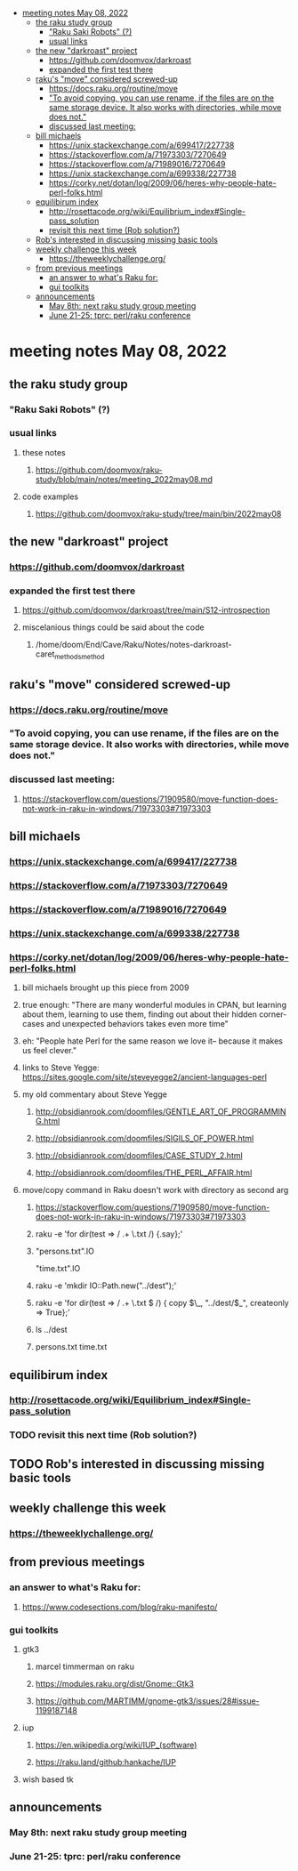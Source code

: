 - [meeting notes May 08, 2022](#orgfa5f665)
  - [the raku study group](#orga0506f7)
    - ["Raku Saki Robots" (?)](#orga8f590c)
    - [usual links](#org83ca7d9)
  - [the new "darkroast" project](#org8675b3b)
    - [<https://github.com/doomvox/darkroast>](#org42f0be8)
    - [expanded the first test there](#orgdeb78dd)
  - [raku's "move" considered screwed-up](#org34cc322)
    - [<https://docs.raku.org/routine/move>](#org599ea74)
    - ["To avoid copying, you can use rename, if the files are on the same storage device. It also works with directories, while move does not."](#org61985a9)
    - [discussed last meeting:](#org0d25438)
  - [bill michaels](#org0e680ba)
    - [<https://unix.stackexchange.com/a/699417/227738>](#org5c5f4a4)
    - [<https://stackoverflow.com/a/71973303/7270649>](#org13cfd10)
    - [<https://stackoverflow.com/a/71989016/7270649>](#org5b348b1)
    - [<https://unix.stackexchange.com/a/699338/227738>](#orge811627)
    - [<https://corky.net/dotan/log/2009/06/heres-why-people-hate-perl-folks.html>](#org31aac1e)
  - [equilibirum index](#org67917f4)
    - [<http://rosettacode.org/wiki/Equilibrium_index#Single-pass_solution>](#orgc4c61e6)
    - [revisit this next time (Rob solution?)](#orgc56fb80)
  - [Rob's interested in discussing missing basic tools](#orge618090)
  - [weekly challenge this week](#orgfc548e7)
    - [<https://theweeklychallenge.org/>](#orgd13ef48)
  - [from previous meetings](#org178978f)
    - [an answer to what's Raku for:](#org57bd6cd)
    - [gui toolkits](#orga61ee1a)
  - [announcements](#org93c92ae)
    - [May 8th: next raku study group meeting](#org662c879)
    - [June 21-25: tprc: perl/raku conference](#orgef59281)


<a id="orgfa5f665"></a>

# meeting notes May 08, 2022


<a id="orga0506f7"></a>

## the raku study group


<a id="orga8f590c"></a>

### "Raku Saki Robots" (?)


<a id="org83ca7d9"></a>

### usual links

1.  these notes

    1.  <https://github.com/doomvox/raku-study/blob/main/notes/meeting_2022may08.md>

2.  code examples

    1.  <https://github.com/doomvox/raku-study/tree/main/bin/2022may08>


<a id="org8675b3b"></a>

## the new "darkroast" project


<a id="org42f0be8"></a>

### <https://github.com/doomvox/darkroast>


<a id="orgdeb78dd"></a>

### expanded the first test there

1.  <https://github.com/doomvox/darkroast/tree/main/S12-introspection>

2.  miscelanious things could be said about the code

    1.  /home/doom/End/Cave/Raku/Notes/notes-darkroast-caret<sub>methods</sub><sub>method</sub>


<a id="org34cc322"></a>

## raku's "move" considered screwed-up


<a id="org599ea74"></a>

### <https://docs.raku.org/routine/move>


<a id="org61985a9"></a>

### "To avoid copying, you can use rename, if the files are on the same storage device. It also works with directories, while move does not."


<a id="org0d25438"></a>

### discussed last meeting:

1.  <https://stackoverflow.com/questions/71909580/move-function-does-not-work-in-raku-in-windows/71973303#71973303>


<a id="org0e680ba"></a>

## bill michaels


<a id="org5c5f4a4"></a>

### <https://unix.stackexchange.com/a/699417/227738>


<a id="org13cfd10"></a>

### <https://stackoverflow.com/a/71973303/7270649>


<a id="org5b348b1"></a>

### <https://stackoverflow.com/a/71989016/7270649>


<a id="orge811627"></a>

### <https://unix.stackexchange.com/a/699338/227738>


<a id="org31aac1e"></a>

### <https://corky.net/dotan/log/2009/06/heres-why-people-hate-perl-folks.html>

1.  bill michaels brought up this piece from 2009

2.  true enough: "There are many wonderful modules in CPAN, but learning about them, learning to use them, finding out about their hidden corner-cases and unexpected behaviors takes even more time"

3.  eh: "People hate Perl for the same reason we love it&#x2013; because it makes us feel clever."

4.  links to Steve Yegge: <https://sites.google.com/site/steveyegge2/ancient-languages-perl>

5.  my old commentary about Steve Yegge

    1.  <http://obsidianrook.com/doomfiles/GENTLE_ART_OF_PROGRAMMING.html>
    
    2.  <http://obsidianrook.com/doomfiles/SIGILS_OF_POWER.html>
    
    3.  <http://obsidianrook.com/doomfiles/CASE_STUDY_2.html>
    
    4.  <http://obsidianrook.com/doomfiles/THE_PERL_AFFAIR.html>

6.  move/copy command in Raku doesn't work with directory as second arg

    1.  <https://stackoverflow.com/questions/71909580/move-function-does-not-work-in-raku-in-windows/71973303#71973303>
    
    2.  raku -e 'for dir(test => / .+ \\.txt /) {.say};'
    
    3.  "persons.txt".IO
    
        "time.txt".IO
    
    4.  raku -e 'mkdir IO::Path.new("../dest");'
    
    5.  raku -e 'for dir(test => / .+ \\.txt $ /) { copy $\_, "../dest/$\_", createonly => True};'
    
    6.  ls ../dest
    
    7.  persons.txt time.txt


<a id="org67917f4"></a>

## equilibirum index


<a id="orgc4c61e6"></a>

### <http://rosettacode.org/wiki/Equilibrium_index#Single-pass_solution>


<a id="orgc56fb80"></a>

### TODO revisit this next time (Rob solution?)


<a id="orge618090"></a>

## TODO Rob's interested in discussing missing basic tools


<a id="orgfc548e7"></a>

## weekly challenge this week


<a id="orgd13ef48"></a>

### <https://theweeklychallenge.org/>


<a id="org178978f"></a>

## from previous meetings


<a id="org57bd6cd"></a>

### an answer to what's Raku for:

1.  <https://www.codesections.com/blog/raku-manifesto/>


<a id="orga61ee1a"></a>

### gui toolkits

1.  gtk3

    1.  marcel timmerman on raku
    
    2.  <https://modules.raku.org/dist/Gnome::Gtk3>
    
    3.  <https://github.com/MARTIMM/gnome-gtk3/issues/28#issue-1199187148>

2.  iup

    1.  <https://en.wikipedia.org/wiki/IUP_(software)>
    
    2.  <https://raku.land/github:hankache/IUP>

3.  wish based tk


<a id="org93c92ae"></a>

## announcements


<a id="org662c879"></a>

### May 8th: next raku study group meeting


<a id="orgef59281"></a>

### June 21-25: tprc: perl/raku conference
